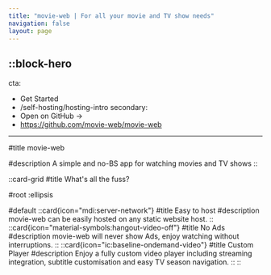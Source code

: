 ```yaml
---
title: "movie-web | For all your movie and TV show needs"
navigation: false
layout: page
---
```


::block-hero
---
cta:
  - Get Started
  - /self-hosting/hosting-intro
secondary:
  - Open on GitHub →
  - https://github.com/movie-web/movie-web
---

#title
movie-web

#description
A simple and no-BS app for watching movies and TV shows
::

::card-grid
#title
What's all the fuss?

#root
:ellipsis

#default
  ::card{icon="mdi:server-network"} 
  #title
  Easy to host
  #description
  movie-web can be easily hosted on any static website host.
  ::
  ::card{icon="material-symbols:hangout-video-off"}
  #title
  No Ads
  #description
  movie-web will never show Ads, enjoy watching without interruptions.
  ::
  ::card{icon="ic:baseline-ondemand-video"}
  #title
  Custom Player
  #description
  Enjoy a fully custom video player including streaming integration, subtitle customisation and easy TV season navigation.
  ::
::
